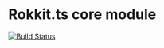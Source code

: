 # Rokkit.ts core module

[![Build Status](https://travis-ci.com/rokkit-ts/rokkit.ts-core.svg?branch=master)](https://travis-ci.com/rokkit-ts/rokkit.ts-core)
